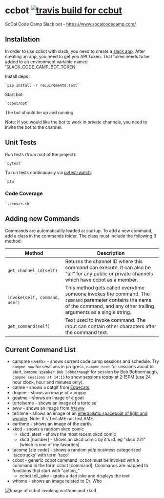 # ccbot [![travis build for ccbut](https://api.travis-ci.org/hattan/ccbot.svg?branch=master)](https://travis-ci.org/hattan/ccbot)

SoCal Code Camp Slack bot - https://www.socalcodecamp.com/

## Installation

In order to use ccbot with slack, you need to create a [slack app](https://api.slack.com/apps?new_app=1). After creating an app, you need to get you API Token. That token needs to be added to an environment variable named 'SLACK_CODE_CAMP_BOT_TOKEN'

Install deps : 

    `pip install -r requirements.text` 

Start bot:

    `ccbot/bot`

The bot should be up and running.

Note: If you would like the bot to work in private channels, you need to invite the bot to the channel.

## Unit Tests

Run tests (from root of the project):

    `pytest` 

To run tests continuously via [pytest-watch](https://github.com/joeyespo/pytest-watch):

    `ptw`

### Code Coverage

    `./cover.sh`

## Adding new Commands

Commands are automaticatlly loaded at startup. To add a new command, add a class in the commands folder. The class must include
the following 3 method:

| Method | Description |
|---    |---    |
|`get_channel_id(self)`|Returns the channel ID where this command can execute. It can also be "all" for any public or private channels which have ccbot as a member.|
|`invoke(self, command, user)`| This method gets called everytime someone invokes the command. The `command` parameter contains the name of the command, and any other trailing arguments as a single string.|
|`get_command(self)`|Text used to invoke command. The input can contain other characters after the command text.|

## Current Command List

* campme &lt;verb&gt; - shows current code camp sessions and schedule. Try `campme now` for sessions in progress, `campme next` for sessions about to start, `campme speaker Bob Bobbernaugh` for session by Bob Bobbernaugh, `campme sessions at 14:15` to show sessions _today_ at 2:15PM (use 24 hour clock, hour and minutes only).
* catme - shows a catgif from [Edgecats](http://edgecats.net/)
* dogme - shows an image of a puppy
* goatme - shows an image of a goat
* tortoiseme - shows an image of a tortoise
* aww - shows an image from [/r/aww](https://www.reddit.com/r/aww/)
* teslame - shows an image of an [intergallatic spaceboat of light and wonder](http://theoatmeal.com/comics/tesla_model_s). Note: It's TeslaME not tesLAME.
* earthme - shows an image of the earth.
* xkcd - shows a random xkcd comic
  * xkcd latest - shows the most recent xkcd comic
  * xkcd [number] - shows an xkcd comic by it's id. eg "xkcd 221" (which is one of my favorites)
* tacome [zip code] - shows a random yelp business categorized 'tacotrucks' with term 'taco'
* ccbot - generic ccbot command. ccbot must be invoked with a command in the form ccbot [command]. Commands are mapped to functions that start with "action_"
  * ccbot tell_joke - grabs a dad joke and displays the text
* whome - shows an image related to Dr. Who

![Image of ccbot invoking earthme and xkcd](https://i.imgur.com/Pol1L0l.png)
